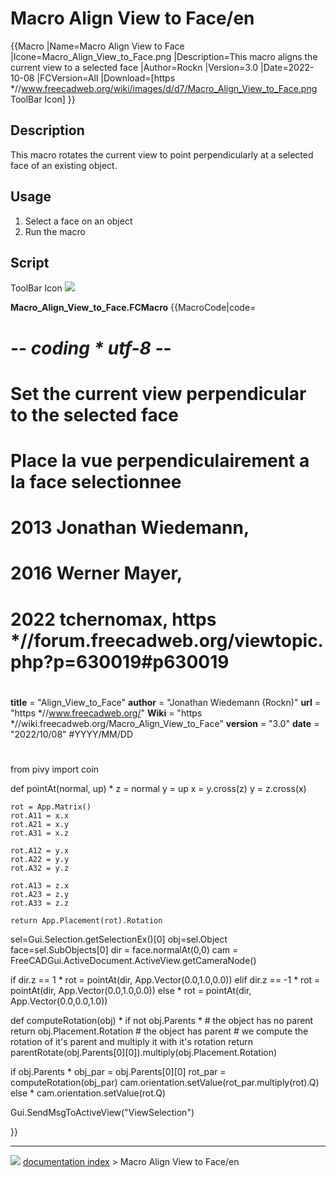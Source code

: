 # Macro Align View to Face/en
{{Macro
|Name=Macro Align View to Face
|Icone=Macro_Align_View_to_Face.png
|Description=This macro aligns the current view to a selected face
|Author=Rockn
|Version=3.0
|Date=2022-10-08
|FCVersion=All
|Download=[https   *//www.freecadweb.org/wiki/images/d/d7/Macro_Align_View_to_Face.png ToolBar Icon]
}}

## Description

This macro rotates the current view to point perpendicularly at a selected face of an existing object.

## Usage

1.  Select a face on an object
2.  Run the macro

## Script

ToolBar Icon ![](images/Macro_Align_View_to_Face.png )

**Macro_Align_View_to_Face.FCMacro** {{MacroCode|code=

# -*- coding   * utf-8 -*-
# Set the current view perpendicular to the selected face
# Place la vue perpendiculairement a la face selectionnee
# 2013 Jonathan Wiedemann,
# 2016 Werner Mayer, 
# 2022 tchernomax, https   *//forum.freecadweb.org/viewtopic.php?p=630019#p630019
#
__title__   = "Align_View_to_Face"
__author__  = "Jonathan Wiedemann (Rockn)"
__url__     = "https   *//www.freecadweb.org/"
__Wiki__    = "https   *//wiki.freecadweb.org/Macro_Align_View_to_Face"
__version__ = "3.0"
__date__    = "2022/10/08"  #YYYY/MM/DD
#
from pivy import coin

def pointAt(normal, up)   *
    z = normal
    y = up
    x = y.cross(z)
    y = z.cross(x)
   
    rot = App.Matrix()
    rot.A11 = x.x
    rot.A21 = x.y
    rot.A31 = x.z
   
    rot.A12 = y.x
    rot.A22 = y.y
    rot.A32 = y.z
   
    rot.A13 = z.x
    rot.A23 = z.y
    rot.A33 = z.z

    return App.Placement(rot).Rotation

sel=Gui.Selection.getSelectionEx()[0]
obj=sel.Object
face=sel.SubObjects[0]
dir = face.normalAt(0,0)
cam = FreeCADGui.ActiveDocument.ActiveView.getCameraNode()

if dir.z == 1    *
    rot = pointAt(dir, App.Vector(0.0,1.0,0.0))
elif dir.z == -1    *
    rot = pointAt(dir, App.Vector(0.0,1.0,0.0))
else    *
    rot = pointAt(dir, App.Vector(0.0,0.0,1.0))

def computeRotation(obj)   *
    if not obj.Parents   *
        # the object has no parent
        return obj.Placement.Rotation
    # the object has parent
    # we compute the rotation of it's parent and multiply it with it's rotation
    return parentRotate(obj.Parents[0][0]).multiply(obj.Placement.Rotation)

if obj.Parents   *
    obj_par = obj.Parents[0][0]
    rot_par = computeRotation(obj_par)
    cam.orientation.setValue(rot_par.multiply(rot).Q)
else   *
    cam.orientation.setValue(rot.Q)

Gui.SendMsgToActiveView("ViewSelection")

}}



---
![](images/Right_arrow.png) [documentation index](../README.md) > Macro Align View to Face/en
